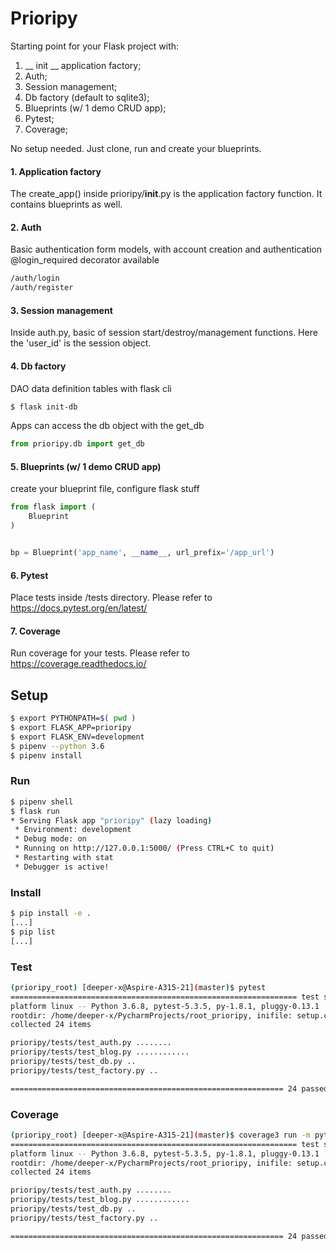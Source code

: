 # Prioripy

Starting point for your Flask project with:
1. __ init __ application factory;
2. Auth;
3. Session management;
4. Db factory (default to sqlite3); 
5. Blueprints (w/ 1 demo CRUD app); 
6. Pytest; 
7. Coverage;

No setup needed. Just clone, run and create your blueprints.

#### 1. Application factory
The create_app() inside prioripy/__init__.py is the application factory function.
It contains blueprints as well.

#### 2. Auth
Basic authentication form models, with account creation and authentication
@login_required decorator available
```bash
/auth/login
/auth/register
```

#### 3. Session management
Inside auth.py, basic of session start/destroy/management functions. 
Here the 'user_id' is the session object.  

#### 4. Db factory 
DAO data definition tables with flask cli
```bash
$ flask init-db
``` 
Apps can access the db object with the get_db
```python
from prioripy.db import get_db
```

#### 5. Blueprints (w/ 1 demo CRUD app)
create your blueprint file, configure flask stuff

```python
from flask import (
    Blueprint
)


bp = Blueprint('app_name', __name__, url_prefix='/app_url')
```
 
#### 6. Pytest 
Place tests inside /tests directory.
Please refer to https://docs.pytest.org/en/latest/


#### 7. Coverage
Run coverage for your tests.
Please refer to https://coverage.readthedocs.io/


## Setup

```bash
$ export PYTHONPATH=$( pwd )
$ export FLASK_APP=prioripy
$ export FLASK_ENV=development
$ pipenv --python 3.6
$ pipenv install
```


### Run

```bash
$ pipenv shell
$ flask run
* Serving Flask app "prioripy" (lazy loading)
 * Environment: development
 * Debug mode: on
 * Running on http://127.0.0.1:5000/ (Press CTRL+C to quit)
 * Restarting with stat
 * Debugger is active!

```

### Install

```bash
$ pip install -e .
[...]
$ pip list
[...]

```

### Test

```bash
(prioripy_root) [deeper-x@Aspire-A315-21](master)$ pytest 
================================================================ test session starts =================================================================
platform linux -- Python 3.6.8, pytest-5.3.5, py-1.8.1, pluggy-0.13.1
rootdir: /home/deeper-x/PycharmProjects/root_prioripy, inifile: setup.cfg
collected 24 items                                                                                                                                   

prioripy/tests/test_auth.py ........                                                                                                           [ 33%]
prioripy/tests/test_blog.py ............                                                                                                       [ 83%]
prioripy/tests/test_db.py ..                                                                                                                   [ 91%]
prioripy/tests/test_factory.py ..                                                                                                              [100%]

============================================================= 24 passed in 3.37 seconds ==============================================================
```

### Coverage

```bash
(prioripy_root) [deeper-x@Aspire-A315-21](master)$ coverage3 run -m pytest
================================================================ test session starts =================================================================
platform linux -- Python 3.6.8, pytest-5.3.5, py-1.8.1, pluggy-0.13.1
rootdir: /home/deeper-x/PycharmProjects/root_prioripy, inifile: setup.cfg
collected 24 items                                                                                                                                   

prioripy/tests/test_auth.py ........                                                                                                           [ 33%]
prioripy/tests/test_blog.py ............                                                                                                       [ 83%]
prioripy/tests/test_db.py ..                                                                                                                   [ 91%]
prioripy/tests/test_factory.py ..                                                                                                              [100%]

============================================================= 24 passed in 3.28 seconds ==============================================================
```
